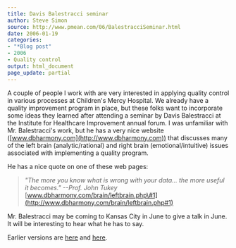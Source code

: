 ```yaml
---
title: Davis Balestracci seminar
author: Steve Simon
source: http://www.pmean.com/06/BalestracciSeminar.html
date: 2006-01-19
categories:
- "*Blog post"
- 2006
- Quality control
output: html_document
page_update: partial
---
```


A couple of people I work with are very interested in applying quality
control in various processes at Children's Mercy Hospital. We already
have a quality improvement program in place, but these folks want to
incorporate some ideas they learned after attending a seminar by Davis
Balestracci at the Institute for Healthcare Improvement annual forum. I
was unfamiliar with Mr. Balestracci's work, but he has a very nice
website ([www.dbharmony.com](http://www.dbharmony.com)) that discusses
many of the left brain (analytic/rational) and right brain
(emotional/intuitive) issues associated with implementing a quality
program.

He has a nice quote on one of these web pages:

> *"The more you know what is wrong with your data\... the more useful
> it becomes." \--Prof. John Tukey*
> [www.dbharmony.com/brain/leftbrain.php\#1](http://www.dbharmony.com/brain/leftbrain.php#1)

Mr. Balestracci may be coming to Kansas City in June to give a talk in
June. It will be interesting to hear what he has to say.

Earlier versions are [here][sim1] and [here][sim2].

[sim1]: http://www.pmean.com/06/BalestracciSeminar.html
[sim2]: http://new.pmean.com/BalestracciSeminar/

